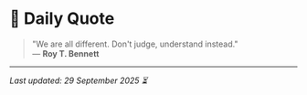 # 📜 Daily Quote

> "We are all different. Don't judge, understand instead."  
> — **Roy T. Bennett**

---

_Last updated: 29 September 2025 ⏳_
